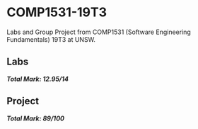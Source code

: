 # COMP1531-19T3
Labs and Group Project from COMP1531 (Software Engineering Fundamentals) 19T3 at UNSW.

## Labs
***Total Mark: 12.95/14***


## Project
***Total Mark: 89/100***
